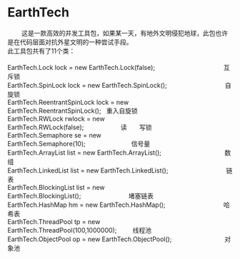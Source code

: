 # EarthTech
&nbsp;&nbsp;&nbsp;&nbsp;&nbsp;&nbsp;&nbsp;&nbsp;这是一款高效的并发工具包，如果某一天，有地外文明侵犯地球，此包也许是在代码层面对抗外星文明的一种尝试手段。</br>
此工具包共有了11个类：</br></br>
EarthTech.Lock lock = new EarthTech.Lock(false);&nbsp;&nbsp;&nbsp;&nbsp;&nbsp;&nbsp;&nbsp;&nbsp;&nbsp;&nbsp;&nbsp;&nbsp;&nbsp;&nbsp;&nbsp;&nbsp;&nbsp;&nbsp;&nbsp;&nbsp;&nbsp;&nbsp;&nbsp;&nbsp;&nbsp;&nbsp;&nbsp;&nbsp;&nbsp;&nbsp;&nbsp;&nbsp;&nbsp;&nbsp;&nbsp;&nbsp;&nbsp;&nbsp;&nbsp;互斥锁</br>
EarthTech.SpinLock lock = new EarthTech.SpinLock();&nbsp;&nbsp;&nbsp;&nbsp;&nbsp;&nbsp;&nbsp;&nbsp;&nbsp;&nbsp;&nbsp;&nbsp;&nbsp;&nbsp;&nbsp;&nbsp;&nbsp;&nbsp;&nbsp;&nbsp;&nbsp;&nbsp;&nbsp;&nbsp;&nbsp;&nbsp;&nbsp;&nbsp;&nbsp;&nbsp;&nbsp;&nbsp;&nbsp;自旋锁</br>
EarthTech.ReentrantSpinLock lock = new EarthTech.ReentrantSpinLock();&nbsp;&nbsp;&nbsp;重入自旋锁</br>
EarthTech.RWLock rwlock = new EarthTech.RWLock(false);&nbsp;&nbsp;&nbsp;&nbsp;&nbsp;&nbsp;&nbsp;&nbsp;&nbsp;&nbsp;&nbsp;&nbsp;&nbsp;&nbsp;&nbsp;&nbsp;&nbsp;&nbsp;&nbsp;&nbsp;&nbsp;读&nbsp;&nbsp;&nbsp;&nbsp;&nbsp;&nbsp;&nbsp;写锁</br>
EarthTech.Semaphore se = new EarthTech.Semaphore(10);&nbsp;&nbsp;&nbsp;&nbsp;&nbsp;&nbsp;&nbsp;&nbsp;&nbsp;&nbsp;&nbsp;&nbsp;&nbsp;&nbsp;&nbsp;&nbsp;&nbsp;&nbsp;&nbsp;&nbsp;&nbsp;&nbsp;&nbsp;&nbsp;&nbsp;&nbsp;信号量</br>
EarthTech.ArrayList list = new EarthTech.ArrayList();&nbsp;&nbsp;&nbsp;&nbsp;&nbsp;&nbsp;&nbsp;&nbsp;&nbsp;&nbsp;&nbsp;&nbsp;&nbsp;&nbsp;&nbsp;&nbsp;&nbsp;&nbsp;&nbsp;&nbsp;&nbsp;&nbsp;&nbsp;&nbsp;&nbsp;&nbsp;&nbsp;&nbsp;&nbsp;&nbsp;&nbsp;&nbsp;&nbsp;&nbsp;&nbsp;&nbsp;数组</br>
EarthTech.LinkedList list = new EarthTech.LinkedList();&nbsp;&nbsp;&nbsp;&nbsp;&nbsp;&nbsp;&nbsp;&nbsp;&nbsp;&nbsp;&nbsp;&nbsp;&nbsp;&nbsp;&nbsp;&nbsp;&nbsp;&nbsp;&nbsp;&nbsp;&nbsp;&nbsp;&nbsp;&nbsp;&nbsp;&nbsp;&nbsp;&nbsp;&nbsp;&nbsp;&nbsp;&nbsp;&nbsp;链表</br>
EarthTech.BlockingList list = new EarthTech.BlockingList();&nbsp;&nbsp;&nbsp;&nbsp;&nbsp;&nbsp;&nbsp;&nbsp;&nbsp;&nbsp;&nbsp;&nbsp;&nbsp;&nbsp;&nbsp;&nbsp;&nbsp;&nbsp;&nbsp;&nbsp;&nbsp;&nbsp;&nbsp;&nbsp;&nbsp;&nbsp;&nbsp;堵塞链表</br>
EarthTech.HashMap hm = new EarthTech.HashMap();&nbsp;&nbsp;&nbsp;&nbsp;&nbsp;&nbsp;&nbsp;&nbsp;&nbsp;&nbsp;&nbsp;&nbsp;&nbsp;&nbsp;&nbsp;&nbsp;&nbsp;&nbsp;&nbsp;&nbsp;&nbsp;&nbsp;&nbsp;&nbsp;&nbsp;&nbsp;&nbsp;&nbsp;&nbsp;&nbsp;&nbsp;&nbsp;&nbsp;哈希表</br>
EarthTech.ThreadPool tp = new EarthTech.ThreadPool(100,1000000);&nbsp;&nbsp;&nbsp;&nbsp;&nbsp;&nbsp;&nbsp;&nbsp;&nbsp;线程池</br>
EarthTech.ObjectPool op = new EarthTech.ObjectPool();&nbsp;&nbsp;&nbsp;&nbsp;&nbsp;&nbsp;&nbsp;&nbsp;&nbsp;&nbsp;&nbsp;&nbsp;&nbsp;&nbsp;&nbsp;&nbsp;&nbsp;&nbsp;&nbsp;&nbsp;&nbsp;&nbsp;&nbsp;&nbsp;&nbsp;&nbsp;&nbsp;&nbsp;&nbsp;&nbsp;对象池</br>
